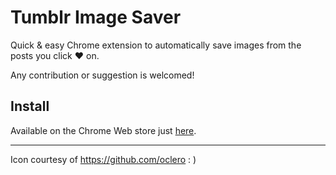 # Tumblr Image Saver

Quick & easy Chrome extension to automatically save images from the posts you click ❤️ on.

Any contribution or suggestion is welcomed!

## Install

Available on the Chrome Web store just [here](https://chromewebstore.google.com/detail/tumblr-img-saver/gnnflghafnhpggphakcgjmnbkcommmbk). 

---

Icon courtesy of https://github.com/oclero : )
